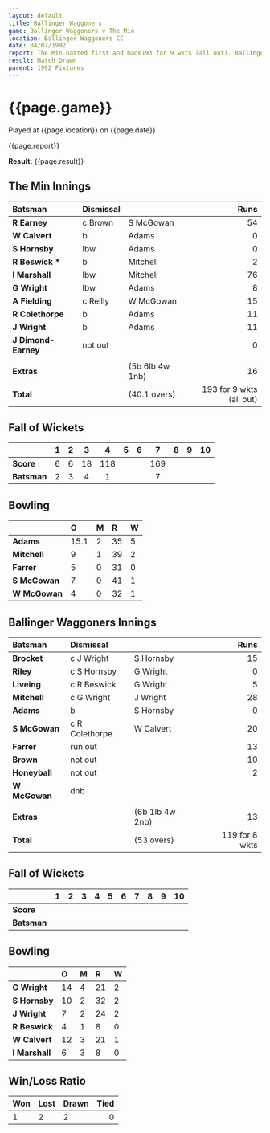 ```yaml
---
layout: default
title: Ballinger Waggoners
game: Ballinger Waggoners v The Min
location: Ballinger Waggoners CC
date: 04/07/1992
report: The Min batted first and made193 for 9 wkts (all out). Ballinger Waggoners were 119 for 8 wkts, when time ran out
result: Match Drawn
parent: 1992 Fixtures
---
```


# {{page.game}}

Played at {{page.location}} on {{page.date}}

{{page.report}}

**Result:** {{page.result}}

## The Min Innings

| Batsman | Dismissal |  | Runs |
|:---|:---|---|---:|
| **R Earney** | c Brown | S McGowan | 54 | 
| **W Calvert** | b | Adams | 0 | 
| **S Hornsby** | lbw | Adams | 0 | 
| **R Beswick &#42;** | b | Mitchell | 2 | 
| **I Marshall** | lbw | Mitchell | 76 | 
| **G Wright** | lbw | Adams | 8 | 
| **A Fielding** | c Reilly | W McGowan | 15 | 
| **R Colethorpe** | b | Adams | 11 | 
| **J Wright** | b | Adams | 11 | 
| **J Dimond-Earney** | not out |  | 0 | 
|  |  |  |  | 
| **Extras** | | (5b 6lb 4w 1nb) | 16 | 
| **Total** | | (40.1 overs) | 193 for 9 wkts (all out) | 

## Fall of Wickets

| | 1 | 2 | 3 | 4 | 5 | 6 | 7 | 8 | 9 | 10 |
|---|:---:|:---:|:---:|:---:|:---:|:---:|:---:|:---:|:---:|:---:|
| **Score** | 6 | 6 | 18 | 118 |  |  | 169 |  |  |  |
| **Batsman** | 2 | 3 | 4 | 1 |  |  | 7 |  |  |  |

## Bowling

| | O | M | R | W |
|---|:---|:---|:---|:---|
| **Adams** | 15.1 | 2 | 35 | 5 | 
| **Mitchell** | 9 | 1 | 39 | 2 | 
| **Farrer** | 5 | 0 | 31 | 0 | 
| **S McGowan** | 7 | 0 | 41 | 1 | 
| **W McGowan** | 4 | 0 | 32 | 1 | 

## Ballinger Waggoners Innings

| Batsman | Dismissal |  | Runs |
|:---|:---|---|---:|
| **Brocket** | c J Wright | S Hornsby | 15 | 
| **Riley** | c S Hornsby | G Wright | 0 | 
| **Liveing** | c R Beswick | G Wright | 5 | 
| **Mitchell** | c G Wright | J Wright | 28 | 
| **Adams** | b | S Hornsby | 0 | 
| **S McGowan** | c R Colethorpe | W Calvert | 20 |
| **Farrer** | run out |  | 13 | 
| **Brown** | not out |  | 10 |
| **Honeyball** | not out |  | 2 | 
| **W McGowan** | dnb |  |  | 
|  |  |  |  |
| **Extras** | | (6b 1lb 4w 2nb) | 13 | 
| **Total** | | (53 overs) | 119 for 8 wkts | 

## Fall of Wickets

| | 1 | 2 | 3 | 4 | 5 | 6 | 7 | 8 | 9 | 10 |
|---|:---:|:---:|:---:|:---:|:---:|:---:|:---:|:---:|:---:|:---:|
| **Score** |  |  |  |  |  |  |  |  |  |  |
| **Batsman** |  |  |  |  |  |  |  |  |  |  |

## Bowling

| | O | M | R | W |
|---|:---|:---|:---|:---|
| **G Wright** | 14 | 4 | 21 | 2 | 
| **S Hornsby** | 10 | 2 | 32 | 2 | 
| **J Wright** | 7 | 2 | 24 | 2 | 
| **R Beswick** | 4 | 1 | 8 | 0 | 
| **W Calvert** | 12 | 3 | 21 | 1 |
| **I Marshall** | 6 | 3 | 8 | 0 |

## Win/Loss Ratio

| Won | Lost | Drawn | Tied |
|:---|:---|:---|---:|
| 1 | 2 | 2 | 0 |